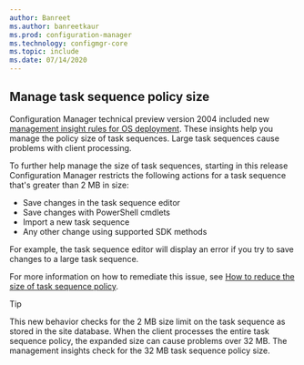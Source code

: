 ```yaml
---
author: Banreet
ms.author: banreetkaur
ms.prod: configuration-manager
ms.technology: configmgr-core
ms.topic: include
ms.date: 07/14/2020
---
```


## <a name="bkmk_tspol"></a> Manage task sequence policy size

<!--6888853-->

Configuration Manager technical preview version 2004 included new [management insight rules for OS deployment](../../technical-preview-2004.md#bkmk_osdmi). These insights help you manage the policy size of task sequences. Large task sequences cause problems with client processing.

To further help manage the size of task sequences, starting in this release Configuration Manager restricts the following actions for a task sequence that's greater than 2 MB in size:

- Save changes in the task sequence editor
- Save changes with PowerShell cmdlets
- Import a new task sequence
- Any other change using supported SDK methods

For example, the task sequence editor will display an error if you try to save changes to a large task sequence.

For more information on how to remediate this issue, see [How to reduce the size of task sequence policy](../../technical-preview-2004.md#how-to-reduce-the-size-of-task-sequence-policy).

> [!TIP]
> This new behavior checks for the 2 MB size limit on the task sequence as stored in the site database. When the client processes the entire task sequence policy, the expanded size can cause problems over 32 MB. The management insights check for the 32 MB task sequence policy size.
